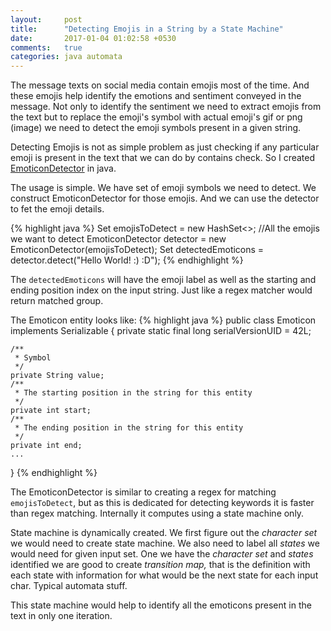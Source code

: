 ```yaml
---
layout:     post
title:      "Detecting Emojis in a String by a State Machine"
date:       2017-01-04 01:02:58 +0530
comments:   true
categories: java automata
---
```


The message texts on social media contain emojis most of the time. And these emojis help identify the emotions and sentiment conveyed in the message. Not only to identify the sentiment we need to extract emojis from the text but to replace the emoji's symbol with actual emoji's gif or png (image) we need to detect the emoji symbols present in a given string.

Detecting Emojis is not as simple problem as just checking if any particular emoji is present in the text that we can do by contains check. So I created [EmoticonDetector][emoticon-detector] in java.

The usage is simple. We have set of emoji symbols we need to detect. We construct EmoticonDetector for those emojis. And we can use the detector to fet the emoji details.

{% highlight java %}
Set<String> emojisToDetect = new HashSet<>; //All the emojis we want to detect
EmoticonDetector detector = new EmoticonDetector(emojisToDetect);
Set<Emoticon> detectedEmoticons = detector.detect("Hello World! :) :D");
{% endhighlight %}

The `detectedEmoticons` will have the emoji label as well as the starting and ending position index on the input string. Just like a regex matcher would return matched group.

The Emoticon entity looks like:
{% highlight java %}
public class Emoticon implements Serializable {
    private static final long serialVersionUID = 42L;

    /**
     * Symbol
     */
    private String value;
    /**
     * The starting position in the string for this entity
     */
    private int start;
    /**
     * The ending position in the string for this entity
     */
    private int end;
    ...
}
{% endhighlight %}

The EmoticonDetector is similar to creating a regex for matching `emojisToDetect`, but as this is dedicated for detecting keywords it is faster than regex matching. Internally it computes using a state machine only.

State machine is dynamically created. We first figure out the _character set_ we would need to create state machine. We also need to label all _states_ we would need for given input set. One we have the _character set_ and _states_ identified we are good to create _transition map,_ that is the definition with each state with information for what would be the next state for each input char. Typical automata stuff.

This state machine would help to identify all the emoticons present in the text in only one iteration.

[emoticon-detector]:https://github.com/yogin16/emoticon-detect